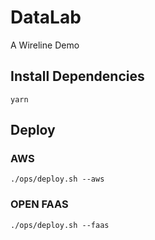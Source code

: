 # DataLab

A Wireline Demo

## Install Dependencies

`yarn`

## Deploy

### AWS

`./ops/deploy.sh --aws`

### OPEN FAAS

`./ops/deploy.sh --faas`


